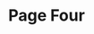 ---
title: 'Page Four'
slug: '4'
authors:
  - maryam-niazi
  - camila-churata
  - anonymous
prev: '3'
next: '5'
number: 4
img: /imgs/2024/4.svg
---
